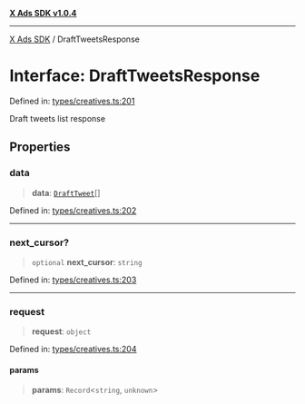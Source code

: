 [**X Ads SDK v1.0.4**](../README.md)

***

[X Ads SDK](../globals.md) / DraftTweetsResponse

# Interface: DraftTweetsResponse

Defined in: [types/creatives.ts:201](https://github.com/kage1020/x-ads-sdk/blob/main/src/types/creatives.ts#L201)

Draft tweets list response

## Properties

### data

> **data**: [`DraftTweet`](DraftTweet.md)[]

Defined in: [types/creatives.ts:202](https://github.com/kage1020/x-ads-sdk/blob/main/src/types/creatives.ts#L202)

***

### next\_cursor?

> `optional` **next\_cursor**: `string`

Defined in: [types/creatives.ts:203](https://github.com/kage1020/x-ads-sdk/blob/main/src/types/creatives.ts#L203)

***

### request

> **request**: `object`

Defined in: [types/creatives.ts:204](https://github.com/kage1020/x-ads-sdk/blob/main/src/types/creatives.ts#L204)

#### params

> **params**: `Record`\<`string`, `unknown`\>

